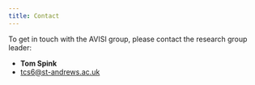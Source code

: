 ```yaml
---
title: Contact
---
```


To get in touch with the AVISI group, please contact the research group leader:

* **Tom Spink**
* tcs6@st-andrews.ac.uk
